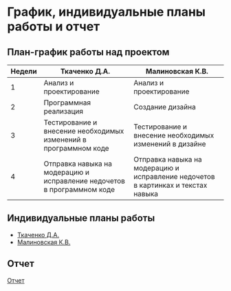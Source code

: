 # График, индивидуальные планы работы и отчет

## План-график работы над проектом

| Недели | Ткаченко Д.А. | Малиновская К.В. |
| ------ | ------------- | -------------- |
| 1 | Анализ и проектирование | Анализ и проектирование |
| 2 | Программная реализация | Создание дизайна |
| 3 | Тестирование и внесение необходимых изменений в программном коде| Тестирование и внесение необходимых изменений в дизайне|
| 4 | Отправка навыка на модерацию и исправление недочетов в программном коде | Отправка навыка на модерацию и исправление недочетов в картинках и текстах навыка|

## Индивидуальные планы работы
* [Ткаченко Д.А.](https://github.com/Dmitriy-Tkachenko/eye-gymnastics/blob/master/reports/Tkachenko.md)
* [Малиновская К.В.](https://github.com/Dmitriy-Tkachenko/eye-gymnastics/blob/master/reports/Malinovskaya.md)

## Отчет
[Отчет](https://github.com/Dmitriy-Tkachenko/eye-gymnastics/blob/master/reports/%D0%9E%D1%82%D1%87%D0%B5%D1%82.docx)
